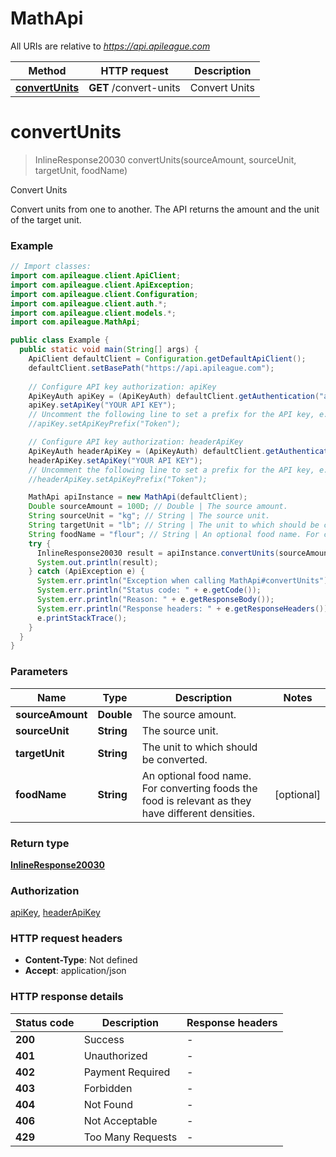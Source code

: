 # MathApi

All URIs are relative to *https://api.apileague.com*

Method | HTTP request | Description
------------- | ------------- | -------------
[**convertUnits**](MathApi.md#convertUnits) | **GET** /convert-units | Convert Units


<a name="convertUnits"></a>
# **convertUnits**
> InlineResponse20030 convertUnits(sourceAmount, sourceUnit, targetUnit, foodName)

Convert Units

Convert units from one to another. The API returns the amount and the unit of the target unit.

### Example
```java
// Import classes:
import com.apileague.client.ApiClient;
import com.apileague.client.ApiException;
import com.apileague.client.Configuration;
import com.apileague.client.auth.*;
import com.apileague.client.models.*;
import com.apileague.MathApi;

public class Example {
  public static void main(String[] args) {
    ApiClient defaultClient = Configuration.getDefaultApiClient();
    defaultClient.setBasePath("https://api.apileague.com");
    
    // Configure API key authorization: apiKey
    ApiKeyAuth apiKey = (ApiKeyAuth) defaultClient.getAuthentication("apiKey");
    apiKey.setApiKey("YOUR API KEY");
    // Uncomment the following line to set a prefix for the API key, e.g. "Token" (defaults to null)
    //apiKey.setApiKeyPrefix("Token");

    // Configure API key authorization: headerApiKey
    ApiKeyAuth headerApiKey = (ApiKeyAuth) defaultClient.getAuthentication("headerApiKey");
    headerApiKey.setApiKey("YOUR API KEY");
    // Uncomment the following line to set a prefix for the API key, e.g. "Token" (defaults to null)
    //headerApiKey.setApiKeyPrefix("Token");

    MathApi apiInstance = new MathApi(defaultClient);
    Double sourceAmount = 100D; // Double | The source amount.
    String sourceUnit = "kg"; // String | The source unit.
    String targetUnit = "lb"; // String | The unit to which should be converted.
    String foodName = "flour"; // String | An optional food name. For converting foods the food is relevant as they have different densities.
    try {
      InlineResponse20030 result = apiInstance.convertUnits(sourceAmount, sourceUnit, targetUnit, foodName);
      System.out.println(result);
    } catch (ApiException e) {
      System.err.println("Exception when calling MathApi#convertUnits");
      System.err.println("Status code: " + e.getCode());
      System.err.println("Reason: " + e.getResponseBody());
      System.err.println("Response headers: " + e.getResponseHeaders());
      e.printStackTrace();
    }
  }
}
```

### Parameters

Name | Type | Description  | Notes
------------- | ------------- | ------------- | -------------
 **sourceAmount** | **Double**| The source amount. |
 **sourceUnit** | **String**| The source unit. |
 **targetUnit** | **String**| The unit to which should be converted. |
 **foodName** | **String**| An optional food name. For converting foods the food is relevant as they have different densities. | [optional]

### Return type

[**InlineResponse20030**](InlineResponse20030.md)

### Authorization

[apiKey](../README.md#apiKey), [headerApiKey](../README.md#headerApiKey)

### HTTP request headers

 - **Content-Type**: Not defined
 - **Accept**: application/json

### HTTP response details
| Status code | Description | Response headers |
|-------------|-------------|------------------|
**200** | Success |  -  |
**401** | Unauthorized |  -  |
**402** | Payment Required |  -  |
**403** | Forbidden |  -  |
**404** | Not Found |  -  |
**406** | Not Acceptable |  -  |
**429** | Too Many Requests |  -  |

